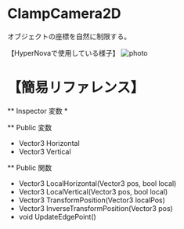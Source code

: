 # ClampCamera2D
オブジェクトの座標を自然に制限する。

【HyperNovaで使用している様子】
![photo](https://user-images.githubusercontent.com/62167170/135420826-ba6d20b7-b309-40db-996b-9e0dcee97285.png)

# 【簡易リファレンス】
** Inspector 変数
* 

** Public 変数
* Vector3 Horizontal
* Vector3 Vertical

** Public 関数
* Vector3 LocalHorizontal(Vector3 pos, bool local)
* Vector3 LocalVertical(Vector3 pos, bool local)
* Vector3 TransformPosition(Vector3 localPos)
* Vector3 InverseTransformPosition(Vector3 pos)
* void UpdateEdgePoint()
